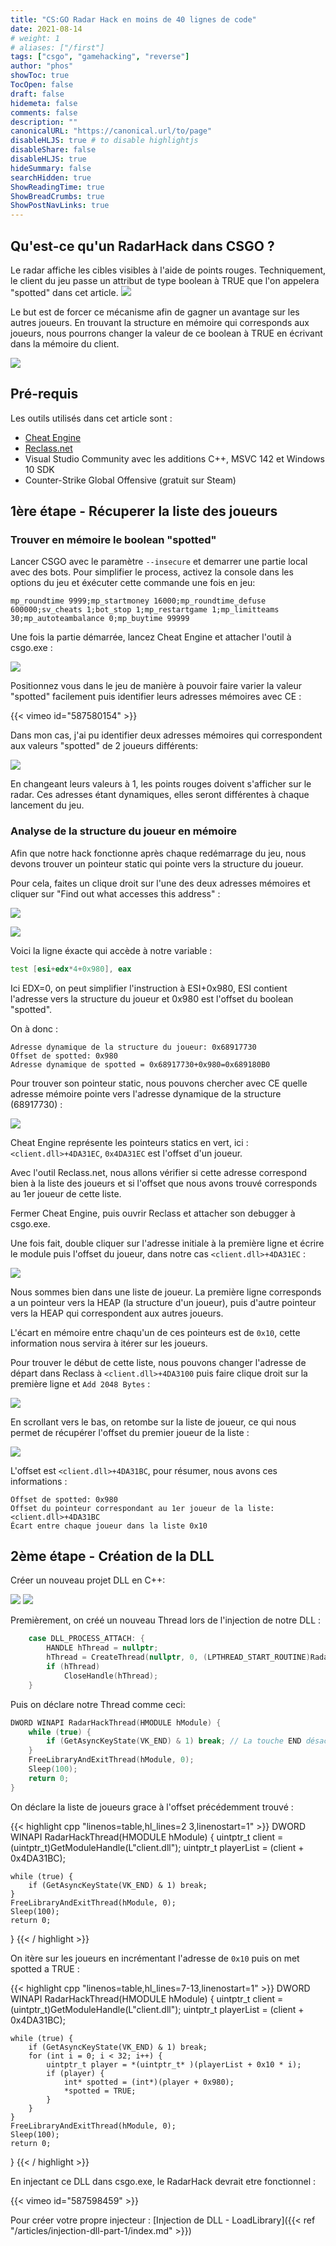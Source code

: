 ```yaml
---
title: "CS:GO Radar Hack en moins de 40 lignes de code"
date: 2021-08-14
# weight: 1
# aliases: ["/first"]
tags: ["csgo", "gamehacking", "reverse"]
author: "phos"
showToc: true
TocOpen: false
draft: false
hidemeta: false
comments: false
description: ""
canonicalURL: "https://canonical.url/to/page"
disableHLJS: true # to disable highlightjs
disableShare: false
disableHLJS: true
hideSummary: false
searchHidden: true
ShowReadingTime: true
ShowBreadCrumbs: true
ShowPostNavLinks: true
---
```


## Qu'est-ce qu'un RadarHack dans CSGO ?

Le radar affiche les cibles visibles à l'aide de points rouges. Techniquement, le client du jeu passe un attribut de type boolean à TRUE que l'on appelera "spotted" dans cet article.
![](2021-08-15-13-15-03.png#center)

Le but est de forcer ce mécanisme afin de gagner un avantage sur les autres joueurs. En trouvant la structure en mémoire qui corresponds aux joueurs, nous pourrons changer la valeur de ce boolean à TRUE en écrivant dans la mémoire du client.

![](2021-08-15-13-23-19.png#center)

## Pré-requis

Les outils utilisés dans cet article sont :
- [Cheat Engine](https://www.cheatengine.org/)
- [Reclass.net](https://github.com/ReClassNET/ReClass.NET/releases/)
- Visual Studio Community avec les additions C++, MSVC 142 et Windows 10 SDK
- Counter-Strike Global Offensive (gratuit sur Steam)

## 1ère étape - Récuperer la liste des joueurs

### Trouver en mémoire le boolean "spotted"

Lancer CSGO avec le paramètre `--insecure` et demarrer une partie local avec des bots. Pour simplifier le process, activez la console dans les options du jeu et éxécuter cette commande une fois en jeu: 
```
mp_roundtime 9999;mp_startmoney 16000;mp_roundtime_defuse 600000;sv_cheats 1;bot_stop 1;mp_restartgame 1;mp_limitteams 30;mp_autoteambalance 0;mp_buytime 99999
```

Une fois la partie démarrée, lancez Cheat Engine et attacher l'outil à csgo.exe :

![](2021-08-15-16-36-47.png#center)

Positionnez vous dans le jeu de manière à pouvoir faire varier la valeur "spotted" facilement puis identifier leurs adresses mémoires avec CE :

{{< vimeo id="587580154" >}}

Dans mon cas, j'ai pu identifier deux adresses mémoires qui correspondent aux valeurs "spotted" de 2 joueurs différents:

![](2021-08-15-17-56-20.png#center)

En changeant leurs valeurs à 1, les points rouges doivent s'afficher sur le radar. Ces adresses étant dynamiques, elles seront différentes à chaque lancement du jeu. 


### Analyse de la structure du joueur en mémoire

Afin que notre hack fonctionne après chaque redémarrage du jeu, nous devons trouver un pointeur static qui pointe vers la structure du joueur.

Pour cela, faites un clique droit sur l'une des deux adresses mémoires et cliquer sur "Find out what accesses this address" :

![](2021-08-15-17-58-53.png#center)

![](2021-08-15-17-59-40.png#center)

Voici la ligne éxacte qui accède à notre variable :

```asm
test [esi+edx*4+0x980], eax
```

Ici EDX=0, on peut simplifier l'instruction à ESI+0x980, ESI contient l'adresse vers la structure du joueur et 0x980 est l'offset du boolean "spotted".

On à donc : 

```
Adresse dynamique de la structure du joueur: 0x68917730
Offset de spotted: 0x980
Adresse dynamique de spotted = 0x68917730+0x980=0x689180B0
```

Pour trouver son pointeur static, nous pouvons chercher avec CE quelle adresse mémoire pointe vers l'adresse dynamique de la structure (68917730) :

![](2021-08-15-18-06-51.png#center)

Cheat Engine représente les pointeurs statics en vert, ici : `<client.dll>+4DA31EC`, `0x4DA31EC` est l'offset d'un joueur.

Avec l'outil Reclass.net, nous allons vérifier si cette adresse correspond bien à la liste des joueurs et si l'offset que nous avons trouvé corresponds au 1er joueur de cette liste.

Fermer Cheat Engine, puis ouvrir Reclass et attacher son debugger à csgo.exe. 

Une fois fait, double cliquer sur l'adresse initiale à la première ligne et écrire le module puis l'offset du joueur, dans notre cas `<client.dll>+4DA31EC` :

![](2021-08-15-18-17-39.png#center)

Nous sommes bien dans une liste de joueur. La première ligne corresponds a un pointeur vers la HEAP (la structure d'un joueur), puis d'autre pointeur vers la HEAP qui correspondent aux autres joueurs.

L'écart en mémoire entre chaqu'un de ces pointeurs est de `0x10`, cette information nous servira à itérer sur les joueurs.

Pour trouver le début de cette liste, nous pouvons changer l'adresse de départ dans Reclass à `<client.dll>+4DA3100` puis faire clique droit sur la première ligne et `Add 2048 Bytes` :

![](2021-08-15-18-23-06.png#center)

En scrollant vers le bas, on retombe sur la liste de joueur, ce qui nous permet de récupérer l'offset du premier joueur de la liste :

![](2021-08-15-18-27-08.png#center)

L'offset est `<client.dll>+4DA31BC`, pour résumer, nous avons ces informations :

```
Offset de spotted: 0x980
Offset du pointeur correspondant au 1er joueur de la liste: <client.dll>+4DA31BC
Écart entre chaque joueur dans la liste 0x10
```

## 2ème étape - Création de la DLL

Créer un nouveau projet DLL en C++:

![](2021-08-15-18-40-37.png#center)
![](2021-08-15-18-41-13.png#center)

Premièrement, on créé un nouveau Thread lors de l'injection de notre DLL :

```cpp
    case DLL_PROCESS_ATTACH: {
        HANDLE hThread = nullptr;
        hThread = CreateThread(nullptr, 0, (LPTHREAD_START_ROUTINE)RadarHackThread, hModule, 0, nullptr);
        if (hThread)
            CloseHandle(hThread);
    }
```

Puis on déclare notre Thread comme ceci:

```cpp
DWORD WINAPI RadarHackThread(HMODULE hModule) {
    while (true) {
        if (GetAsyncKeyState(VK_END) & 1) break; // La touche END désactive le hack proprement
    }
    FreeLibraryAndExitThread(hModule, 0);
    Sleep(100);
    return 0;
}
```

On déclare la liste de joueurs grace à l'offset précédemment trouvé :

{{< highlight cpp "linenos=table,hl_lines=2 3,linenostart=1" >}}
DWORD WINAPI RadarHackThread(HMODULE hModule) {
    uintptr_t client = (uintptr_t)GetModuleHandle(L"client.dll");
    uintptr_t playerList = (client + 0x4DA31BC);

    while (true) {
        if (GetAsyncKeyState(VK_END) & 1) break;
    }
    FreeLibraryAndExitThread(hModule, 0);
    Sleep(100);
    return 0;
}
{{< / highlight >}}

On itère sur les joueurs en incrémentant l'adresse de `0x10` puis on met spotted a TRUE :

{{< highlight cpp "linenos=table,hl_lines=7-13,linenostart=1" >}}
DWORD WINAPI RadarHackThread(HMODULE hModule) {
    uintptr_t client = (uintptr_t)GetModuleHandle(L"client.dll");
    uintptr_t playerList = (client + 0x4DA31BC);

    while (true) {
        if (GetAsyncKeyState(VK_END) & 1) break;
        for (int i = 0; i < 32; i++) {
            uintptr_t player = *(uintptr_t* )(playerList + 0x10 * i);
            if (player) {
                int* spotted = (int*)(player + 0x980);
                *spotted = TRUE;
            }
        }
    }
    FreeLibraryAndExitThread(hModule, 0);
    Sleep(100);
    return 0;
}
{{< / highlight >}}


En injectant ce DLL dans csgo.exe, le RadarHack devrait etre fonctionnel :

{{< vimeo id="587598459" >}}


Pour créer votre propre injecteur : [Injection de DLL - LoadLibrary]({{< ref "/articles/injection-dll-part-1/index.md" >}})
